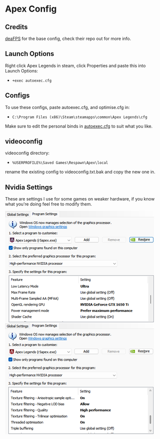 # Apex Config

## Credits
[deaFPS](https://github.com/deaFPS/apex-configs-by-deafps) for the base config, check their repo out for more info.

## Launch Options

Right click Apex Legends in steam, click Properties and paste this into Launch Options:
- `+exec autoexec.cfg`

## Configs

To use these configs, paste autoexec.cfg, and optimise.cfg in:
- `C:\Program Files (x86)\Steam\steamapps\common\Apex Legends\cfg`

Make sure to edit the personal binds in [autoexec.cfg](autoexec.cfg) to suit what you like.

## videoconfig
videoconfig directory:
- `%USERPROFILE%\Saved Games\Respawn\Apex\local`

rename the existing config to videoconfig.txt.bak and copy the new one in.

## Nvidia Settings
These are settings I use for some games on weaker hardware, if you know what you're doing feel free to modify them.

![Apex1](Images/apex1.png)
![Apex2](Images/apex2.png)